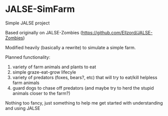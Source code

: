 # JALSE-SimFarm

Simple JALSE project

Based originally on JALSE-Zombies (https://github.com/Ellzord/JALSE-Zombies)

Modified heavily (basically a rewrite) to simulate a simple farm.

Planned functionality:

1. variety of farm animals and plants to eat
2. simple graze-eat-grow lifecyle
3. variety of predators (foxes, bears?, etc) that will try to eat/kill helpless farm animals
4. guard dogs to chase off predators (and maybe try to herd the stupid animals closer to the farm?)

Nothing too fancy, just something to help me get started with understanding and using JALSE
